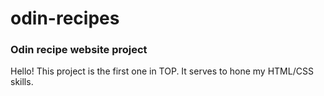 # odin-recipes
### Odin recipe website project

Hello!
This project is the first one in TOP. It serves to hone my HTML/CSS skills. 